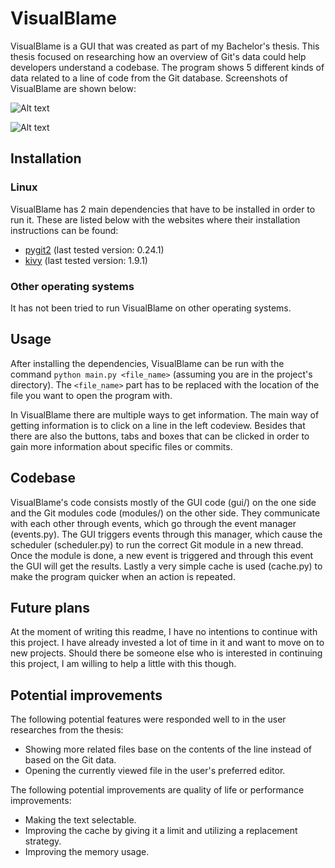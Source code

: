 # VisualBlame

VisualBlame is a GUI that was created as part of my Bachelor's thesis. This thesis focused on researching how an overview of Git's data could help developers understand a codebase. The program shows 5 different kinds of data related to a line of code from the Git database. Screenshots of VisualBlame are shown below:

![Alt text](http://i.imgur.com/7Jf0ojw.png "After starting VisualBlame")

![Alt text](http://i.imgur.com/b4oeUOD.png "After performing a few actions")

## Installation
### Linux
VisualBlame has 2 main dependencies that have to be installed in order to run it. These are listed below with the websites where their installation instructions can be found:

- [pygit2](http://www.pygit2.org/install.html) (last tested version: 0.24.1)
- [kivy](https://kivy.org/docs/installation/installation.html) (last tested version: 1.9.1)

### Other operating systems
It has not been tried to run VisualBlame on other operating systems.

## Usage

After installing the dependencies, VisualBlame can be run with the command `python main.py <file_name>` (assuming you are in the project's directory). The `<file_name>` part has to be replaced with the location of the file you want to open the program with.

In VisualBlame there are multiple ways to get information. The main way of getting information is to click on a line in the left codeview. Besides that there are also the buttons, tabs and boxes that can be clicked in order to gain more information about specific files or commits.

## Codebase

VisualBlame's code consists mostly of the GUI code (gui/) on the one side and the Git modules code (modules/) on the other side. They communicate with each other through events, which go through the event manager (events.py). The GUI triggers events through this manager, which cause the scheduler (scheduler.py) to run the correct Git module in a new thread. Once the module is done, a new event is triggered and through this event the GUI will get the results. Lastly a very simple cache is used (cache.py) to make the program quicker when an action is repeated.

## Future plans

At the moment of writing this readme, I have no intentions to continue with this project. I have already invested a lot of time in it and want to move on to new projects. Should there be someone else who is interested in continuing this project, I am willing to help a little with this though.

## Potential improvements

The following potential features were responded well to in the user researches from the thesis:

- Showing more related files base on the contents of the line instead of based on the Git data.
- Opening the currently viewed file in the user's preferred editor.

The following potential improvements are quality of life or performance improvements:

- Making the text selectable.
- Improving the cache by giving it a limit and utilizing a replacement strategy.
- Improving the memory usage.